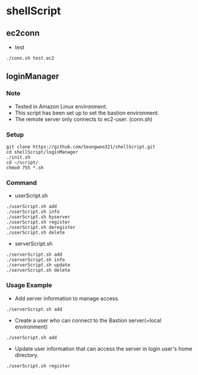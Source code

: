 # shellScript


## ec2conn 
* test
```
./conn.sh test.ec2 
```


## loginManager 


### Note
* Tested in Amazon Linux environment.
* This script has been set up to set the bastion environment.
* The remote server only connects to ec2-user. (conn.sh) 


### Setup
```
git clone https://github.com/Seungwoo321/shellScript.git
cd shellScript/loginManager 
./init.sh 
cd ~/script/
chmod 755 *.sh
```

### Command 

* userScript.sh 
```
./userScript.sh add
./userScript.sh info
./userScript.sh byserver
./userScript.sh register
./userScript.sh deregister
./userScript.sh delete
```
* serverScript.sh
```
./serverScript.sh add
./serverScript.sh info
./serverScript.sh update
./serverScript.sh delete
```


### Usage Example


* Add server information to manage access.
```
./serverScript.sh add
```

* Create a user who can connect to the Bastion server(=local environment)
```
./userScript.sh add 
```

* Update user information that can access the server in login user's home directory.
```
./userScript.sh register 
```


